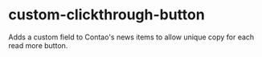 # custom-clickthrough-button
Adds a custom field to Contao's news items to allow unique copy for each read more button.
